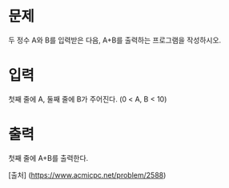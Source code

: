 # 문제
두 정수 A와 B를 입력받은 다음, A+B를 출력하는 프로그램을 작성하시오.

# 입력
첫째 줄에 A, 둘째 줄에 B가 주어진다. (0 < A, B < 10)

# 출력
첫째 줄에 A+B를 출력한다.

[출처] (https://www.acmicpc.net/problem/2588)
